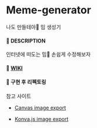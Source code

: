 # Meme-generator
나도 만들테야👅 밈 생성기

#### 📕 DESCRIPTION
인터넷에 떠도는 밈📸 손쉽게 수정해보자
#### 📙 [WIKI](https://github.com/KOO-YS/meme-generator/wiki)
#### 📒 구현 후 리펙토링



참고 사이트

- [Canvas image export](https://stackoverflow.com/questions/9075792/save-export-image-file-from-html-content)

- [Konva.js image export](https://konvajs.org/docs/data_and_serialization/High-Quality-Export.html)
